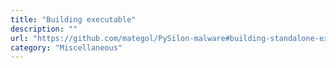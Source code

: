 ```yaml
---
title: "Building executable"
description: ""
url: "https://github.com/mategol/PySilon-malware#building-standalone-executable"
category: "Miscellaneous"
---
```


